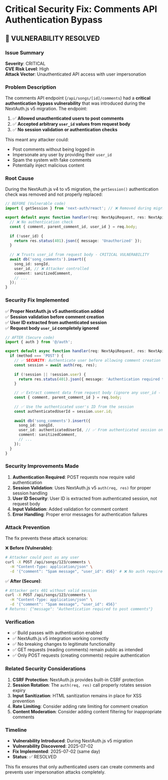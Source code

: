 # Critical Security Fix: Comments API Authentication Bypass

## 🚨 VULNERABILITY RESOLVED

### Issue Summary
**Severity**: CRITICAL  
**CVE Risk Level**: High  
**Attack Vector**: Unauthenticated API access with user impersonation

### Problem Description
The comments API endpoint (`/api/songs/[id]/comments`) had a **critical authentication bypass vulnerability** that was introduced during the NextAuth.js v5 migration. The endpoint:

1. ✅ **Allowed unauthenticated users to post comments** 
2. ✅ **Accepted arbitrary `user_id` values from request body**
3. ✅ **No session validation or authentication checks**

This meant any attacker could:
- Post comments without being logged in
- Impersonate any user by providing their `user_id`
- Spam the system with fake comments
- Potentially inject malicious content

### Root Cause
During the NextAuth.js v4 to v5 migration, the `getSession()` authentication check was removed and not properly replaced:

```typescript
// BEFORE (Vulnerable code)
import { getSession } from 'next-auth/react'; // ❌ Removed during migration

export default async function handler(req: NextApiRequest, res: NextApiResponse) {
  // ❌ No authentication check
  const { comment, parent_comment_id, user_id } = req.body;
  
  if (!user_id) {
    return res.status(401).json({ message: 'Unauthorized' });
  }
  
  // ❌ Trusts user_id from request body - CRITICAL VULNERABILITY
  await db('song_comments').insert({
    song_id: songId,
    user_id, // ❌ Attacker controlled
    comment: sanitizedComment,
    // ...
  });
}
```

### Security Fix Implemented

✅ **Proper NextAuth.js v5 authentication added**  
✅ **Session validation before comment creation**  
✅ **User ID extracted from authenticated session**  
✅ **Request body `user_id` completely ignored**  

```typescript
// AFTER (Secure code)
import { auth } from '@/auth';

export default async function handler(req: NextApiRequest, res: NextApiResponse) {
  if (method === 'POST') {
    // ✅ SECURITY: Authenticate user before allowing comment creation
    const session = await auth(req, res);
    
    if (!session || !session.user) {
      return res.status(401).json({ message: 'Authentication required to post comments' });
    }

    // ✅ Extract comment data from request body (ignore any user_id - use authenticated user)
    const { comment, parent_comment_id } = req.body;
    
    // ✅ Use the authenticated user's ID from the session
    const authenticatedUserId = session.user.id;
    
    await db('song_comments').insert({
      song_id: songId,
      user_id: authenticatedUserId, // ✅ From authenticated session only
      comment: sanitizedComment,
      // ...
    });
  }
}
```

### Security Improvements Made

1. **Authentication Required**: POST requests now require valid authentication
2. **Session Validation**: Uses NextAuth.js v5 `auth(req, res)` for proper session handling
3. **User ID Security**: User ID is extracted from authenticated session, not request body
4. **Input Validation**: Added validation for comment content
5. **Error Handling**: Proper error messages for authentication failures

### Attack Prevention

The fix prevents these attack scenarios:

❌ **Before (Vulnerable)**:
```bash
# Attacker could post as any user
curl -X POST /api/songs/123/comments \
  -H "Content-Type: application/json" \
  -d '{"comment": "Spam message", "user_id": 456}' # ❌ No auth required
```

✅ **After (Secure)**:
```bash
# Attacker gets 401 without valid session
curl -X POST /api/songs/123/comments \
  -H "Content-Type: application/json" \
  -d '{"comment": "Spam message", "user_id": 456}' 
# Returns: {"message": "Authentication required to post comments"}
```

### Verification

- ✅ Build passes with authentication enabled
- ✅ NextAuth.js v5 integration working correctly  
- ✅ No breaking changes to legitimate functionality
- ✅ GET requests (reading comments) remain public as intended
- ✅ Only POST requests (creating comments) require authentication

### Related Security Considerations

1. **CSRF Protection**: NextAuth.js provides built-in CSRF protection
2. **Session Rotation**: The `auth(req, res)` call properly rotates session expiry
3. **Input Sanitization**: HTML sanitization remains in place for XSS prevention
4. **Rate Limiting**: Consider adding rate limiting for comment creation
5. **Content Moderation**: Consider adding content filtering for inappropriate comments

### Timeline

- **Vulnerability Introduced**: During NextAuth.js v5 migration
- **Vulnerability Discovered**: 2025-07-02
- **Fix Implemented**: 2025-07-02 (same day)
- **Status**: ✅ RESOLVED

This fix ensures that only authenticated users can create comments and prevents user impersonation attacks completely.